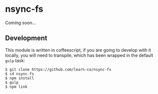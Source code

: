 # nsync-fs
Coming soon...

## Development
This module is written in coffeescript, if you are going to develop with it locally, you will need to transpile, which has been wrapped in the default `gulp` task:
```shell
$ git clone https://github.com/learn-co/nsync-fs
$ cd nsync-fs
$ npm install
$ gulp
$ npm link
```
